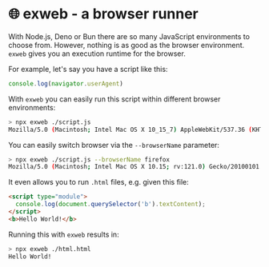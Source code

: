 # 🌐 exweb - a browser runner

With Node.js, Deno or Bun there are so many JavaScript environments to choose from. However, nothing is as good as the browser environment. `exweb` gives you an execution runtime for the browser.

For example, let's say you have a script like this:

```js
console.log(navigator.userAgent)
```

With `exweb` you can easily run this script within different browser environments:

```sh
> npx exweb ./script.js
Mozilla/5.0 (Macintosh; Intel Mac OS X 10_15_7) AppleWebKit/537.36 (KHTML, like Gecko) Chrome/121.0.0.0 Safari/537.36
```

You can easily switch browser via the `--browserName` parameter:

```sh
> npx exweb ./script.js --browserName firefox
Mozilla/5.0 (Macintosh; Intel Mac OS X 10.15; rv:121.0) Gecko/20100101 Firefox/121.0
```

It even allows you to run `.html` files, e.g. given this file:

```html
<script type="module">
  console.log(document.querySelector('b').textContent);
</script>
<b>Hello World!</b>
```

Running this with `exweb` results in:

```sh
> npx exweb ./html.html
Hello World!
```